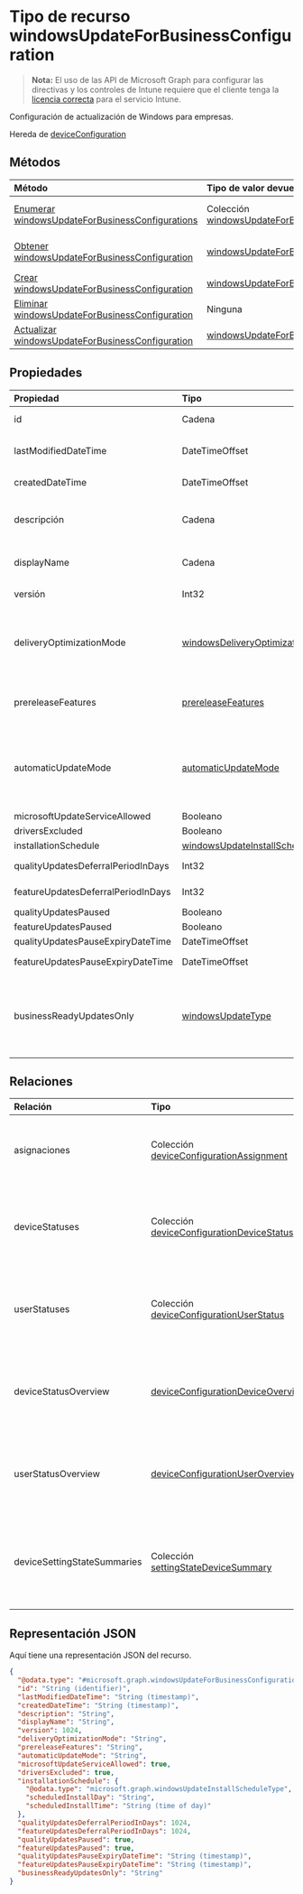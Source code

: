 # <a name="windowsupdateforbusinessconfiguration-resource-type"></a>Tipo de recurso windowsUpdateForBusinessConfiguration

> **Nota:** El uso de las API de Microsoft Graph para configurar las directivas y los controles de Intune requiere que el cliente tenga la [licencia correcta](https://go.microsoft.com/fwlink/?linkid=839381) para el servicio Intune.

Configuración de actualización de Windows para empresas.

Hereda de [deviceConfiguration](../resources/intune_deviceconfig_deviceconfiguration.md)

## <a name="methods"></a>Métodos
|Método|Tipo de valor devuelto|Descripción|
|:---|:---|:---|
|[Enumerar windowsUpdateForBusinessConfigurations](../api/intune_deviceconfig_windowsupdateforbusinessconfiguration_list.md)|Colección [windowsUpdateForBusinessConfiguration](../resources/intune_deviceconfig_windowsupdateforbusinessconfiguration.md)|Enumere las propiedades y las relaciones de los objetos [windowsUpdateForBusinessConfiguration](../resources/intune_deviceconfig_windowsupdateforbusinessconfiguration.md).|
|[Obtener windowsUpdateForBusinessConfiguration](../api/intune_deviceconfig_windowsupdateforbusinessconfiguration_get.md)|[windowsUpdateForBusinessConfiguration](../resources/intune_deviceconfig_windowsupdateforbusinessconfiguration.md)|Lea las propiedades y las relaciones del objeto [windowsUpdateForBusinessConfiguration](../resources/intune_deviceconfig_windowsupdateforbusinessconfiguration.md).|
|[Crear windowsUpdateForBusinessConfiguration](../api/intune_deviceconfig_windowsupdateforbusinessconfiguration_create.md)|[windowsUpdateForBusinessConfiguration](../resources/intune_deviceconfig_windowsupdateforbusinessconfiguration.md)|Cree un objeto [windowsUpdateForBusinessConfiguration](../resources/intune_deviceconfig_windowsupdateforbusinessconfiguration.md).|
|[Eliminar windowsUpdateForBusinessConfiguration](../api/intune_deviceconfig_windowsupdateforbusinessconfiguration_delete.md)|Ninguna|Elimina un [windowsUpdateForBusinessConfiguration](../resources/intune_deviceconfig_windowsupdateforbusinessconfiguration.md).|
|[Actualizar windowsUpdateForBusinessConfiguration](../api/intune_deviceconfig_windowsupdateforbusinessconfiguration_update.md)|[windowsUpdateForBusinessConfiguration](../resources/intune_deviceconfig_windowsupdateforbusinessconfiguration.md)|Actualice las propiedades de un objeto [windowsUpdateForBusinessConfiguration](../resources/intune_deviceconfig_windowsupdateforbusinessconfiguration.md).|

## <a name="properties"></a>Propiedades
|Propiedad|Tipo|Descripción|
|:---|:---|:---|
|id|Cadena|Clave de la entidad. Heredado de [deviceConfiguration](../resources/intune_deviceconfig_deviceconfiguration.md)|
|lastModifiedDateTime|DateTimeOffset|Fecha y hora en la que se modificó el objeto por última vez. Heredado de [deviceConfiguration](../resources/intune_deviceconfig_deviceconfiguration.md)|
|createdDateTime|DateTimeOffset|Fecha y hora en la que se creó el objeto. Heredado de [deviceConfiguration](../resources/intune_deviceconfig_deviceconfiguration.md)|
|descripción|Cadena|Descripción proporcionada por el administrador de la configuración del dispositivo. Heredado de [deviceConfiguration](../resources/intune_deviceconfig_deviceconfiguration.md)|
|displayName|Cadena|Nombre proporcionado por el administrador de la configuración del dispositivo. Heredado de [deviceConfiguration](../resources/intune_deviceconfig_deviceconfiguration.md)|
|versión|Int32|Versión de la configuración del dispositivo. Heredado de [deviceConfiguration](../resources/intune_deviceconfig_deviceconfiguration.md)|
|deliveryOptimizationMode|[windowsDeliveryOptimizationMode](../resources/intune_deviceconfig_windowsdeliveryoptimizationmode.md)|Modo de optimización de la entrega. Los valores posibles son: `userDefined`, `httpOnly`, `httpWithPeeringNat`, `httpWithPeeringPrivateGroup`, `httpWithInternetPeering`, `simpleDownload` y `bypassMode`.|
|prereleaseFeatures|[prereleaseFeatures](../resources/intune_deviceconfig_prereleasefeatures.md)|Características de la versión preliminar. Los valores posibles son: `userDefined`, `settingsOnly`, `settingsAndExperimentations` y `notAllowed`.|
|automaticUpdateMode|[automaticUpdateMode](../resources/intune_deviceconfig_automaticupdatemode.md)|Modo de actualización automático. Los valores posibles son: `userDefined`, `notifyDownload`, `autoInstallAtMaintenanceTime`, `autoInstallAndRebootAtMaintenanceTime`, `autoInstallAndRebootAtScheduledTime` y `autoInstallAndRebootWithoutEndUserControl`.|
|microsoftUpdateServiceAllowed|Booleano|Permitir el servicio de Microsoft Update|
|driversExcluded|Booleano|Excluir controladores de Windows Update|
|installationSchedule|[windowsUpdateInstallScheduleType](../resources/intune_deviceconfig_windowsupdateinstallscheduletype.md)|Programación de instalación|
|qualityUpdatesDeferralPeriodInDays|Int32|Aplazar actualizaciones de calidad el siguiente número de días|
|featureUpdatesDeferralPeriodInDays|Int32|Aplazar actualizaciones de características el siguiente número de días|
|qualityUpdatesPaused|Booleano|Pausar las actualizaciones de calidad|
|featureUpdatesPaused|Booleano|Pausar las actualizaciones de características|
|qualityUpdatesPauseExpiryDateTime|DateTimeOffset|Quality Updates Pause Expiry datetime|
|featureUpdatesPauseExpiryDateTime|DateTimeOffset|Fecha y hora de expiración del pausado de actualizaciones de características|
|businessReadyUpdatesOnly|[windowsUpdateType](../resources/intune_deviceconfig_windowsupdatetype.md)|Determina qué dispositivos de sucursal recibirá sus actualizaciones desde. Los valores posibles son: `userDefined`, `all`, `businessReadyOnly`, `windowsInsiderBuildFast`, `windowsInsiderBuildSlow`, `windowsInsiderBuildRelease`.|

## <a name="relationships"></a>Relaciones
|Relación|Tipo|Descripción|
|:---|:---|:---|
|asignaciones|Colección [deviceConfigurationAssignment](../resources/intune_deviceconfig_deviceconfigurationassignment.md)|La lista de tareas para el perfil de configuración del dispositivo. Heredado de [deviceConfiguration](../resources/intune_deviceconfig_deviceconfiguration.md)|
|deviceStatuses|Colección [deviceConfigurationDeviceStatus](../resources/intune_deviceconfig_deviceconfigurationdevicestatus.md)|Estado de instalación de configuración del dispositivo por dispositivo. Heredado de [deviceConfiguration](../resources/intune_deviceconfig_deviceconfiguration.md)|
|userStatuses|Colección [deviceConfigurationUserStatus](../resources/intune_deviceconfig_deviceconfigurationuserstatus.md)|Estado de instalación de configuración de dispositivo por usuario. Heredado de [deviceConfiguration](../resources/intune_deviceconfig_deviceconfiguration.md)|
|deviceStatusOverview|[deviceConfigurationDeviceOverview](../resources/intune_deviceconfig_deviceconfigurationdeviceoverview.md)|Información general sobre el estado de dispositivos de la configuración de dispositivo. Heredado de [deviceConfiguration](../resources/intune_deviceconfig_deviceconfiguration.md)|
|userStatusOverview|[deviceConfigurationUserOverview](../resources/intune_deviceconfig_deviceconfigurationuseroverview.md)|Información general sobre el estado de usuarios de la configuración de dispositivo. Heredado de [deviceConfiguration](../resources/intune_deviceconfig_deviceconfiguration.md)|
|deviceSettingStateSummaries|Colección [settingStateDeviceSummary](../resources/intune_deviceconfig_settingstatedevicesummary.md)|Resumen de dispositivo sobre el estado de configuración de la configuración de dispositivo. Heredado de [deviceConfiguration](../resources/intune_deviceconfig_deviceconfiguration.md)|

## <a name="json-representation"></a>Representación JSON
Aquí tiene una representación JSON del recurso.
<!-- {
  "blockType": "resource",
  "keyProperty": "id",
  "@odata.type": "microsoft.graph.windowsUpdateForBusinessConfiguration"
}
-->
``` json
{
  "@odata.type": "#microsoft.graph.windowsUpdateForBusinessConfiguration",
  "id": "String (identifier)",
  "lastModifiedDateTime": "String (timestamp)",
  "createdDateTime": "String (timestamp)",
  "description": "String",
  "displayName": "String",
  "version": 1024,
  "deliveryOptimizationMode": "String",
  "prereleaseFeatures": "String",
  "automaticUpdateMode": "String",
  "microsoftUpdateServiceAllowed": true,
  "driversExcluded": true,
  "installationSchedule": {
    "@odata.type": "microsoft.graph.windowsUpdateInstallScheduleType",
    "scheduledInstallDay": "String",
    "scheduledInstallTime": "String (time of day)"
  },
  "qualityUpdatesDeferralPeriodInDays": 1024,
  "featureUpdatesDeferralPeriodInDays": 1024,
  "qualityUpdatesPaused": true,
  "featureUpdatesPaused": true,
  "qualityUpdatesPauseExpiryDateTime": "String (timestamp)",
  "featureUpdatesPauseExpiryDateTime": "String (timestamp)",
  "businessReadyUpdatesOnly": "String"
}
```



